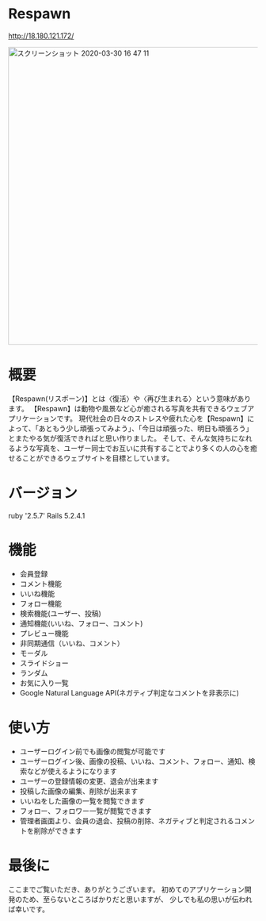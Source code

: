 # Respawn
http://18.180.121.172/

<img width="600" alt="スクリーンショット 2020-03-30 16 47 11" src="https://user-images.githubusercontent.com/58395041/77888730-a7e30780-72a7-11ea-8cf8-8461a8cf6f7c.png">


# 概要
【Respawn(リスポーン)】とは〈復活〉や〈再び生まれる〉という意味があります。
【Respawn】は動物や風景など心が癒される写真を共有できるウェブアプリケーションです。
現代社会の日々のストレスや疲れた心を【Respawn】によって、「あともう少し頑張ってみよう」、「今日は頑張った、明日も頑張ろう」とまたやる気が復活できればと思い作りました。
そして、そんな気持ちになれるような写真を、ユーザー同士でお互いに共有することでより多くの人の心を癒せることができるウェブサイトを目標としています。


# バージョン
ruby '2.5.7'
Rails 5.2.4.1


# 機能
- 会員登録
- コメント機能
- いいね機能
- フォロー機能
- 検索機能(ユーザー、投稿)
- 通知機能(いいね、フォロー、コメント)
- プレビュー機能
- 非同期通信（いいね、コメント）
- モーダル
- スライドショー
- ランダム
- お気に入り一覧
- Google Natural Language API(ネガティブ判定なコメントを非表示に)


# 使い方
- ユーザーログイン前でも画像の閲覧が可能です
- ユーザーログイン後、画像の投稿、いいね、コメント、フォロー、通知、検索などが使えるようになります
- ユーザーの登録情報の変更、退会が出来ます
- 投稿した画像の編集、削除が出来ます
- いいねをした画像の一覧を閲覧できます
- フォロー、フォロワー一覧が閲覧できます
- 管理者画面より、会員の退会、投稿の削除、ネガティブと判定されるコメントを削除ができます

# 最後に
ここまでご覧いただき、ありがとうございます。
初めてのアプリケーション開発のため、至らないところばかりだと思いますが、
少しでも私の思いが伝われば幸いです。
